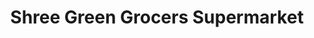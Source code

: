 ---
title: "Shree Green Grocers Supermarket"
url: /diani-beach-ukunda/shree-green-grocers-supermarket/
shop: Supermarkt
---